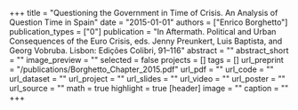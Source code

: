 +++
title = "Questioning the Government in Time of Crisis. An Analysis of Question Time in Spain"
date = "2015-01-01"
authors = ["Enrico Borghetto"]
publication_types = ["0"]
publication = "In Aftermath. Political and Urban Consequences of the Euro Crisis, eds. Jenny Preunkert, Luis Baptista, and Georg Vobruba. Lisbon: Edições Colibri, 91–116"
abstract = ""
abstract_short = ""
image_preview = ""
selected = false
projects = []
tags = []
url_preprint = "/publications/Borghetto_Chapter_2015.pdf"
url_pdf = ""
url_code = ""
url_dataset = ""
url_project = ""
url_slides = ""
url_video = ""
url_poster = ""
url_source = ""
math = true
highlight = true
[header]
image = ""
caption = ""
+++
